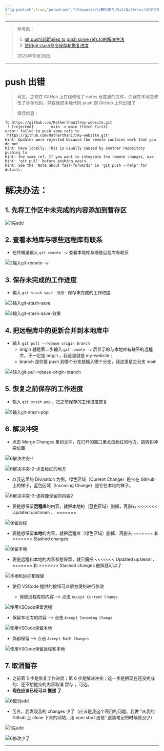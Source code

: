 ```yaml
---
{"dg-publish":true,"permalink":"/Computer/计算机相关/Git/GitError/远程仓库更新导致push代码失败/","created":"2024年03月05日 星期二 17:04","updated":"2025-04-01T21:48:30.434+08:00"}
---
```



---

> 参考自：
> 
> 1. [git push错误failed to push some refs to的解决方法](https://www.cnblogs.com/Rainingday/p/12364690.html)
> 2. [使用git stash命令保存和恢复进度](https://blog.csdn.net/daguanjia11/article/details/73810577)
>
> 
> 2023年10月26日

---

# push 出错

> 可恶，之前在 GitHub 上在线修改了 notes 仓库里的文件，而我在本地又修改了许多代码，导致我把本地代码 push 到 GitHub 上时出错了  
>
> 错误信息：

```shell
To https://github.com/Ratherthan17/my-website.git
 ! [rejected]        main -> main (fetch first)
error: failed to push some refs to 'https://github.com/Ratherthan17/my-website.git'
hint: Updates were rejected because the remote contains work that you do not
hint: have locally. This is usually caused by another repository pushing to
hint: the same ref. If you want to integrate the remote changes, use
hint: 'git pull' before pushing again.
hint: See the 'Note about fast-forwards' in 'git push --help' for details.
```

# 解决办法：

## 1. 先将工作区中未完成的内容添加到暂存区  

![1先add](https://github.com/Ratherthan17/picx-images-hosting/raw/master/ObsidainNotes/Computer/Git/Error/DueToRemoteUpdate/1先add.6t7aku3f6z.webp)

## 2. 查看本地库与哪些远程库有联系

- 在终端里输入 ``` git remote -v ``` 查看本地库与哪些远程库有联系  

![2输入git-remote--v](https://github.com/Ratherthan17/picx-images-hosting/raw/master/ObsidainNotes/Computer/Git/Error/DueToRemoteUpdate/2输入git-remote--v.8l09frcv4l.webp)

## 3. 保存未完成的工作进度

- 输入 ``` git stash save '信息' ``` 保存未完成的工作进度

![3输入git-stash-save](https://github.com/Ratherthan17/picx-images-hosting/raw/master/ObsidainNotes/Computer/Git/Error/DueToRemoteUpdate/3输入git-stash-save.969x227z33.webp)

 ![3输入git-stash-save-效果](https://github.com/Ratherthan17/picx-images-hosting/raw/master/ObsidainNotes/Computer/Git/Error/DueToRemoteUpdate/3输入git-stash-save-效果.64e10u8wvm.webp)
 
## 4. 把远程库中的更新合并到本地库中

- 输入 ``` git pull --rebase origin branch ``` 
	- origin 就是第二步输入 ``` git remote -v ``` 后显示的与本地库有联系的远程库，不一定是 origin ，我这里就是 my-website ;
	- branch 是你要 push 到哪个分支就输入哪个分支，我这里是主分支 main  
  
![4输入git-pull-rebase-origin-branch](https://github.com/Ratherthan17/picx-images-hosting/raw/master/ObsidainNotes/Computer/Git/Error/DueToRemoteUpdate/4输入git-pull-rebase-origin-branch.2dovflk1o4.webp)

## 5. 恢复之前保存的工作进度

- 输入 ``` git stash pop ``` ，把之前保存的工作进度恢复

![5输入git-stash-pop](https://github.com/Ratherthan17/picx-images-hosting/raw/master/ObsidainNotes/Computer/Git/Error/DueToRemoteUpdate/5输入git-stash-pop.77dqbq4qra.webp)

## 6. 解决冲突

- 点击 Merge Changes 里的文件，在打开的窗口里点击标红的地方，跳转到冲突位置

![6解决冲突-1](https://github.com/Ratherthan17/picx-images-hosting/raw/master/ObsidainNotes/Computer/Git/Error/DueToRemoteUpdate/6解决冲突-1.2h8hdbd4e0.webp)
 
![6解决冲突-2-点击标红的地方](https://github.com/Ratherthan17/picx-images-hosting/raw/master/ObsidainNotes/Computer/Git/Error/DueToRemoteUpdate/6解决冲突-2-点击标红的地方.3gokqhfvjt.webp)

-  以我这里的 Divination 为例，绿色区域（Current Change）是它在 GitHub 上的样子，蓝色区域（Incoming Change）是它在本地的样子。

![6解决冲突-3-选择要保留的内容2](https://github.com/Ratherthan17/picx-images-hosting/raw/master/ObsidainNotes/Computer/Git/Error/DueToRemoteUpdate/6解决冲突-3-选择要保留的内容2.58hjldz8fx.webp)

- 要是想保留**远程库**的内容，就把本地的（蓝色区域）删掉，再删去 <<<<<<< Updated upstream 、 =======

![保留远程](https://github.com/Ratherthan17/picx-images-hosting/raw/master/ObsidainNotes/Computer/Git/Error/DueToRemoteUpdate/保留远程.8l09frfssq.gif)

- 要是想保留**本地**的内容，就把远程库（绿色区域）删掉，再删去  ======= 和 >>>>>>> Stashed changes

![保留本地](https://github.com/Ratherthan17/picx-images-hosting/raw/master/ObsidainNotes/Computer/Git/Error/DueToRemoteUpdate/保留本地.9rjkod4pe1.gif)

- 要是远程和本地的内容都想保留，就只需把 <<<<<<< Updated upsteam 、 ======= 和 >>>>>>> Stashed changes 删掉就可以了

![本地和远程都保留](https://github.com/Ratherthan17/picx-images-hosting/raw/master/ObsidainNotes/Computer/Git/Error/DueToRemoteUpdate/本地和远程都保留.4ub3uiqxl9.gif)

- 使用 VSCode 提供的按钮可以很方便的进行修改

	- 保留远程库的内容 ——> 点击 `Accept Current Change`

 ![使用VSCode保留远程](https://github.com/Ratherthan17/picx-images-hosting/raw/master/ObsidainNotes/Computer/Git/Error/DueToRemoteUpdate/使用VSCode保留远程.2h8hdbd4eo.gif)

  - 保留本地库的内容 ——> 点击 `Accept Incoming Change`

![使用VSCode保留本地](https://github.com/Ratherthan17/picx-images-hosting/raw/master/ObsidainNotes/Computer/Git/Error/DueToRemoteUpdate/使用VSCode保留本地.7axc9fxthr.gif)

  - 俩都保留 ——> 点击 `Accept Both Changes`

![使用VSCode保留远程和本地](https://github.com/Ratherthan17/picx-images-hosting/raw/master/ObsidainNotes/Computer/Git/Error/DueToRemoteUpdate/使用VSCode保留远程和本地.45huai3ekx.gif)

## 7. 取消暂存

- 之前第 5 步是恢复工作进度；第 6 步是解决冲突；这一步是把现在还没完成的、还不想提交的内容取消 暂存 ，可选。
 - **现在应该已经可以 推送 了**

![6取消add](https://github.com/Ratherthan17/picx-images-hosting/raw/master/ObsidainNotes/Computer/Git/Error/DueToRemoteUpdate/6取消add.5q7l9z0m0x.webp)

- 另外，我发现我的 changes 少了（应该是我这个项目的问题，我做 “从我的 Github 上 clone 下来的网站，用 npm start 出错” 这篇笔记的时候就没少）

![1先add](https://github.com/Ratherthan17/picx-images-hosting/raw/master/ObsidainNotes/Computer/Git/Error/DueToRemoteUpdate/1先add.6t7aku3f6z.webp)

![6修改少了](https://github.com/Ratherthan17/picx-images-hosting/raw/master/ObsidainNotes/Computer/Git/Error/DueToRemoteUpdate/6修改少了.lvwkp0osj.webp)

---

[git pull和git fetch]: https://www.bilibili.com/video/BV1E3411c7cb/?spm_id_from=333.999.0.0&vd_source=4f65863adf19c12522e7026402e62e53

[Git工作流和核心原理]: https://www.bilibili.com/video/BV1r3411F7kn/?spm_id_from=333.1007.top_right_bar_window_custom_collection.content.click&vd_source=4f65863adf19c12522e7026402e62e53

[443 Operation timed out的解决办法]: https://juejin.cn/post/6844904193170341896